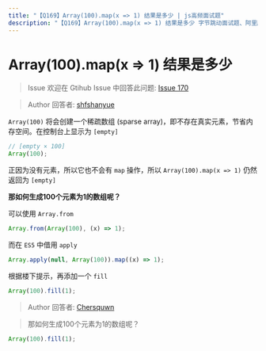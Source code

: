 ```yaml
---
title: "【Q169】Array(100).map(x => 1) 结果是多少 | js高频面试题"
description: "【Q169】Array(100).map(x => 1) 结果是多少 字节跳动面试题、阿里腾讯面试题、美团小米面试题。"
---
```


# Array(100).map(x => 1) 结果是多少

> Issue
> 欢迎在 Gtihub Issue 中回答此问题: [Issue 170](https://github.com/shfshanyue/Daily-Question/issues/170)

> Author
> 回答者: [shfshanyue](https://github.com/shfshanyue)

`Array(100)` 将会创建一个稀疏数组 (sparse array)，即不存在真实元素，节省内存空间。在控制台上显示为 `[empty]`

```js
// [empty × 100]
Array(100);
```

正因为没有元素，所以它也不会有 `map` 操作，所以 `Array(100).map(x => 1)` 仍然返回为 `[empty]`

**那如何生成100个元素为1的数组呢？**

可以使用 `Array.from`

```js
Array.from(Array(100), (x) => 1);
```

而在 `ES5` 中借用 `apply`

```js
Array.apply(null, Array(100)).map((x) => 1);
```

根据楼下提示，再添加一个 `fill`

```js
Array(100).fill(1);
```

> Author
> 回答者: [Chersquwn](https://github.com/Chersquwn)

> 那如何生成100个元素为1的数组呢？

```ts
Array(100).fill(1);
```
